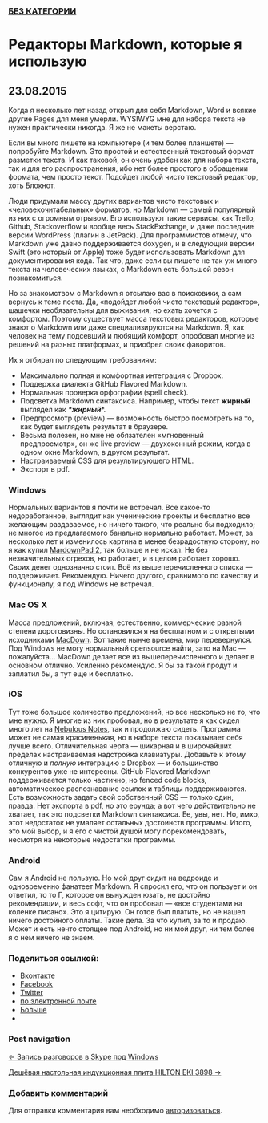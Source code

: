 ### [БЕЗ КАТЕГОРИИ](http://blog.mgsxx.com/?cat=1)

# Редакторы Markdown, которые я использую

## 23.08.2015

Когда я несколько лет назад открыл для себя Markdown, Word и всякие другие Pages для меня умерли. WYSIWYG мне для набора текста не нужен практически никогда. Я же не макеты верстаю.

Если вы много пишете на компьютере (и тем более планшете) — попробуйте Markdown. Это простой и естественный текстовый формат разметки текста. И как таковой, он очень удобен как для набора текста, так и для его распространения, ибо нет более простого в обращении формата, чем просто текст. Подойдет любой чисто текстовый редактор, хоть Блокнот.

Люди придумали массу других вариантов чисто текстовых и «человекочитабельных» форматов, но Markdown — самый популярный из них с огромным отрывом. Его используют такие сервисы, как Trello, Github, Stackoverflow и вообще весь StackExchange, и даже последние версии WordPress (плагин в JetPack). Для программистов отмечу, что Markdown уже давно поддерживается doxygen, и в следующий версии Swift (это который от Apple) тоже будет использовать Markdown для документирования кода. Так что, даже если вы пишете не так уж много текста на человеческих языках, с Markdown есть большой резон познакомиться.

Но за знакомством с Markdown я отсылаю вас в поисковики, а сам вернусь к теме поста. Да, «подойдет любой чисто текстовый редактор», шашечки необязательны для выживания, но ехать хочется с комфортом. Поэтому существует масса текстовых редакторов, которые знают о Markdown или даже специализируются на Markdown. Я, как человек на тему подсевший и любящий комфорт, опробовал многие из решений на разных платформах, и приобрел своих фаворитов.

Их я отбирал по следующим требованиям:

- Максимально полная и комфортная интеграция с Dropbox.
- Поддержка диалекта GitHub Flavored Markdown.
- Нормальная проверка орфографии (spell check).
- Подсветка Markdown синтаксиса. Например, чтобы текст **жирный** выглядел как ***\*жирный****.
- Предпросмотр (preview) — возможность быстро посмотреть на то, как будет выглядеть результат в браузере.
- Весьма полезен, но мне не обязателен «мгновенный предпросмотр», он же live preview — двухоконный режим, когда в одном окне Markdown, в другом результат.
- Настраиваемый CSS для результирующего HTML.
- Экспорт в pdf.

### Windows

Нормальных вариантов я почти не встречал. Все какое-то недоработанное, выглядит как ученические проекты и бесплатно все желающим раздаваемое, но ничего такого, что реально бы подходило; не многое из предлагаемого банально нормально работает. Может, за несколько лет и изменилось картина в менее безрадостную сторону, но я как купил [MardownPad 2](http://markdownpad.com/), так больше и не искал. Не без незначительных огрехов, но работает, и в целом работает хорошо. Своих денег однозначно стоит. Всё из вышеперечисленного списка — поддерживает. Рекомендую. Ничего другого, сравнимого по качеству и функционалу, я под Windows не встречал.

### Mac OS X

Масса предложений, включая, естественно, коммерческие разной степени дороговизны. Но остановился я на бесплатном и с открытыми исходниками [MacDown](http://macdown.uranusjr.com/). Вот такие нынче времена, мир перевернулся. Под Windows не могу нормальный opensource найти, зато на Mac — пожалуйста… MacDown делает все из вышеперечисленного и делает в основном отлично. Усиленно рекомендую. Я бы за такой продут и заплатил бы, а тут еще и бесплатно.

### iOS

Тут тоже большое количество предложений, но все несколько не то, что мне нужно. Я многие из них пробовал, но в результате я как сидел много лет на [Nebulous Notes](http://nebulousapps.net/), так и продолжаю сидеть. Программа может не самая красивенькая, но в наборе текста показывает себя лучше всего. Отличительная черта — шикарная и в широчайших пределах настраиваемая надстройка клавиатуры. Добавьте к этому отличную и *полную* интеграцию с Dropbox — и большинство конкурентов уже не интересны. GitHub Flavored Markdown поддерживается только частично, но fenced code blocks, автоматичсекое распознавание ссылок и таблицы поддерживаются. Есть возможность задать свой собственный CSS — только один, правда. Нет экспорта в pdf, но это ерунда; а вот чего действительно не хватает, так это подсветки Markdown синтаксиса. Ее, увы, нет. Но, имхо, этот недостаток не умаляет остальных достоинств программы. Итого, это мой выбор, и я его с чистой душой могу порекомендовать, несмотря на некоторые недостатки программы.

### Android

Сам я Android не пользую. Но мой друг сидит на ведроиде и одновременно фанатеет Markdown. Я спросил его, что он пользует и он ответил, то то Г, которое он вынужден юзать, не достойно рекомендации, и весь софт, что он пробовал — «все студентами на коленке писано». Это я цитирую. Он готов был платить, но не нашел ничего достойного оплаты. Такие дела. За что купил, за то и продаю. Может и есть нечто стоящее под Android, но ни мой друг, ни тем более я о нем ничего не знаем.

### Поделиться ссылкой:

- [Вконтакте](http://blog.mgsxx.com/?p=2935&share=custom-1364389664&nb=1)
- [Facebook](http://blog.mgsxx.com/?p=2935&share=facebook&nb=1)
- [Twitter](http://blog.mgsxx.com/?p=2935&share=twitter&nb=1)
- [по электронной почте](http://blog.mgsxx.com/?p=2935&share=email&nb=1)
- [Больше](http://blog.mgsxx.com/?p=2935#)
- ​

### Post navigation

[← Запись разговоров в Skype под Windows](http://blog.mgsxx.com/?p=2921)

[Дешёвая настольная индукционная плита HILTON EKI 3898 →](http://blog.mgsxx.com/?p=2967)

### Добавить комментарий

Для отправки комментария вам необходимо [авторизоваться](http://blog.mgsxx.com/wp-login.php?redirect_to=http%3A%2F%2Fblog.mgsxx.com%2F%3Fp%3D2935).